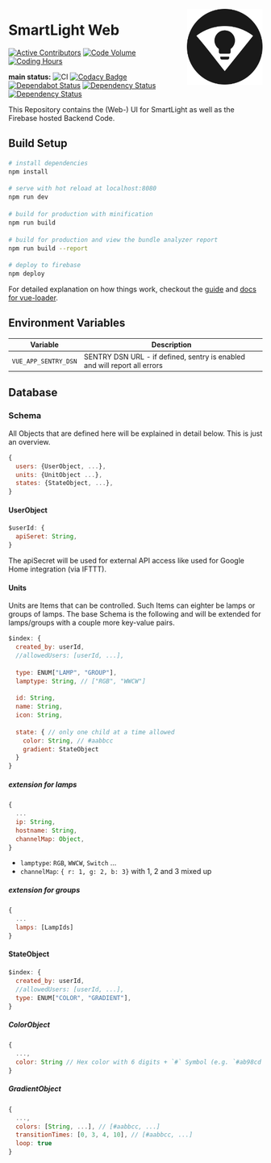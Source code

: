 [<img src="./public/img/logo/SmartLight-512.png" width="150" align="right">](http://smartlight.ga)

# SmartLight Web

[![Active Contributors](https://aridbtumen.cloudimg.io/height/20/x/https://api.gitential.com/accounts/1294/projects/1473/badges/active-contributors.svg)](https://gitential.com/accounts/1294/projects/1473/share?uuid=923d642f-dd80-4b4e-9d58-cb42f7242231&utm_source=shield&utm_medium=shield&utm_campaign=1473) [![Code Volume](https://aridbtumen.cloudimg.io/height/20/x/https://api.gitential.com/accounts/1294/projects/1473/badges/code-volume.svg)](https://gitential.com/accounts/1294/projects/1473/share?uuid=923d642f-dd80-4b4e-9d58-cb42f7242231&utm_source=shield&utm_medium=shield&utm_campaign=1473) [![Coding Hours](https://aridbtumen.cloudimg.io/height/20/x/https://api.gitential.com/accounts/1294/projects/1473/badges/coding-hours.svg)](https://gitential.com/accounts/1294/projects/1473/share?uuid=923d642f-dd80-4b4e-9d58-cb42f7242231&utm_source=shield&utm_medium=shield&utm_campaign=1473)

**main status:** ![CI](https://github.com/adrianjost/SmartLight-Web-Client/workflows/CI/badge.svg) [![Codacy Badge](https://api.codacy.com/project/badge/Grade/d705c9d8c51c48e185c13b76cb5406b9)](https://www.codacy.com/app/adrianjost/SmartLight-Web-Client?utm_source=github.com&utm_medium=referral&utm_content=adrianjost/SmartLight-Web-Client&utm_campaign=Badge_Grade) [![Dependabot Status](https://api.dependabot.com/badges/status?host=github&repo=adrianjost/SmartLight-Web-Client)](https://dependabot.com) [![Dependency Status](https://david-dm.org/adrianjost/SmartLight-Web-Client.svg)](https://david-dm.org/adrianjost/SmartLight-Web-Client) [![Dependency Status](https://david-dm.org/adrianjost/SmartLight-Web-Client/dev-status.svg)](https://david-dm.org/adrianjost/SmartLight-Web-Client?type=dev)

This Repository contains the (Web-) UI for SmartLight as well as the Firebase hosted Backend Code.

## Build Setup

```bash
# install dependencies
npm install

# serve with hot reload at localhost:8080
npm run dev

# build for production with minification
npm run build

# build for production and view the bundle analyzer report
npm run build --report

# deploy to firebase
npm deploy
```

For detailed explanation on how things work, checkout the [guide](http://vuejs-templates.github.io/webpack/) and [docs for vue-loader](http://vuejs.github.io/vue-loader).

## Environment Variables

| Variable | Description |
| --- | --- |
| `VUE_APP_SENTRY_DSN` | SENTRY DSN URL - if defined, sentry is enabled and will report all errors |

## Database

### Schema

All Objects that are defined here will be explained in detail below. This is just an overview.

```js
{
  users: {UserObject, ...},
  units: {UnitObject ...},
  states: {StateObject, ...},
}
```

#### UserObject

```js
$userId: {
  apiSeret: String,
}
```

The apiSecret will be used for external API access like used for Google Home integration (via IFTTT).

#### Units

Units are Items that can be controlled. Such Items can eighter be lamps or groups of lamps. The base Schema is the following and will be extended for lamps/groups with a couple more key-value pairs.

```js
$index: {
  created_by: userId,
  //allowedUsers: [userId, ...],

  type: ENUM["LAMP", "GROUP"],
  lamptype: String, // ["RGB", "WWCW"]

  id: String,
  name: String,
  icon: String,

  state: { // only one child at a time allowed
    color: String, // #aabbcc
    gradient: StateObject
  }
}
```

##### extension for lamps

```js
{
  ...
  ip: String,
  hostname: String,
  channelMap: Object,
}
```

- `lamptype`: `RGB`, `WWCW`, `Switch` ...
- `channelMap`: `{ r: 1, g: 2, b: 3}` with 1, 2 and 3 mixed up

##### extension for groups

```js
{
  ...
  lamps: [LampIds]
}
```

#### StateObject

```js
$index: {
  created_by: userId,
  //allowedUsers: [userId, ...],
  type: ENUM["COLOR", "GRADIENT"],
}
```

##### ColorObject

```js
{
  ...,
  color: String // Hex color with 6 digits + `#` Symbol (e.g. `#ab98cd`)
}
```

##### GradientObject

```js
{
  ...,
  colors: [String, ...], // [#aabbcc, ...]
  transitionTimes: [0, 3, 4, 10], // [#aabbcc, ...]
  loop: true
}
```
